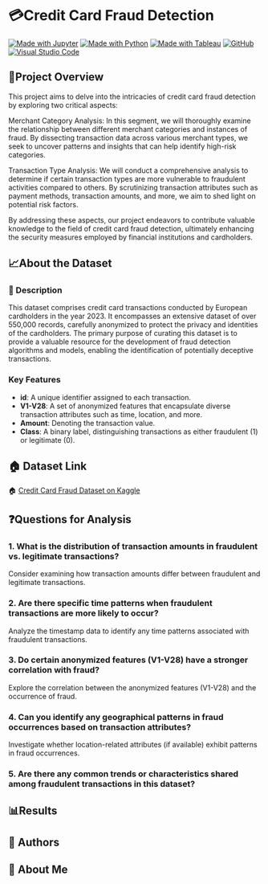 # 💳Credit Card Fraud Detection

[![Made with Jupyter](https://img.shields.io/badge/Made%20with-Jupyter-orange?style=for-the-badge)](https://jupyter.org/)
[![Made with Python](https://img.shields.io/badge/Made%20with-Python-blue?style=for-the-badge)](https://www.python.org/)
[![Made with Tableau](https://img.shields.io/badge/Made%20with-Tableau-green?style=for-the-badge)](https://creativecommons.org/publicdomain/zero/1.0/)
[![GitHub](https://img.shields.io/badge/GitHub-Repo-blue?style=for-the-badge)](https://github.com/fursuf1/Credit-Card-Fraud-Detection)
[![Visual Studio Code](https://img.shields.io/badge/Editor-Visual%20Studio%20Code-blue?style=for-the-badge)](https://code.visualstudio.com/)

## 🚧Project Overview

This project aims to delve into the intricacies of credit card fraud detection by exploring two critical aspects:

Merchant Category Analysis: In this segment, we will thoroughly examine the relationship between different merchant categories and instances of fraud. By dissecting transaction data across various merchant types, we seek to uncover patterns and insights that can help identify high-risk categories.

Transaction Type Analysis: We will conduct a comprehensive analysis to determine if certain transaction types are more vulnerable to fraudulent activities compared to others. By scrutinizing transaction attributes such as payment methods, transaction amounts, and more, we aim to shed light on potential risk factors.

By addressing these aspects, our project endeavors to contribute valuable knowledge to the field of credit card fraud detection, ultimately enhancing the security measures employed by financial institutions and cardholders.

## 📈About the Dataset

### 📝 Description

This dataset comprises credit card transactions conducted by European cardholders in the year 2023. It encompasses an extensive dataset of over 550,000 records, carefully anonymized to protect the privacy and identities of the cardholders. The primary purpose of curating this dataset is to provide a valuable resource for the development of fraud detection algorithms and models, enabling the identification of potentially deceptive transactions.

### Key Features

- **id**: A unique identifier assigned to each transaction.
- **V1-V28**: A set of anonymized features that encapsulate diverse transaction attributes such as time, location, and more.
- **Amount**: Denoting the transaction value.
- **Class**: A binary label, distinguishing transactions as either fraudulent (1) or legitimate (0).


## 🏠 Dataset Link

🏠 [Credit Card Fraud Dataset on Kaggle](https://www.kaggle.com/datasets/nelgiriyewithana/credit-card-fraud-detection-dataset-2023)

## ❓Questions for Analysis

### 1. What is the distribution of transaction amounts in fraudulent vs. legitimate transactions?

Consider examining how transaction amounts differ between fraudulent and legitimate transactions.

### 2. Are there specific time patterns when fraudulent transactions are more likely to occur?

Analyze the timestamp data to identify any time patterns associated with fraudulent transactions.

### 3. Do certain anonymized features (V1-V28) have a stronger correlation with fraud?

Explore the correlation between the anonymized features (V1-V28) and the occurrence of fraud.

### 4. Can you identify any geographical patterns in fraud occurrences based on transaction attributes?

Investigate whether location-related attributes (if available) exhibit patterns in fraud occurrences.

### 5. Are there any common trends or characteristics shared among fraudulent transactions in this dataset?


## 📊Results

## 📓 Authors


## 🚀 About Me




